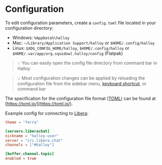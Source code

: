 # Configuration

To edit configuration parameters, create a `config.toml` file located in your configuration directory:

* Windows: `%AppData%\halloy`
* Mac: `~/Library/Application Support/halloy` or `$HOME/.config/halloy`
* Linux: `$XDG_CONFIG_HOME/halloy`, `$HOME/.config/halloy` or `$HOME/.var/app/org.squidowl.halloy/config` (Flatpak)

> 💡 You can easily open the config file directory from command bar in Halloy

> 💡 Most configuration changes can be applied by reloading the configuration file from the sidebar menu, [keyboard shortcut](keyboard.md), or command bar

The specification for the configuration file format ([TOML](https://toml.io/)) can be found at [https://toml.io/](https://toml.io/).

Example config for connecting to [Libera](https://libera.chat/):

```toml
theme = "ferra"

[servers.liberachat]
nickname = "halloy-user"
server = "irc.libera.chat"
channels = ["#halloy"]

[buffer.channel.topic]
enabled = true
```
